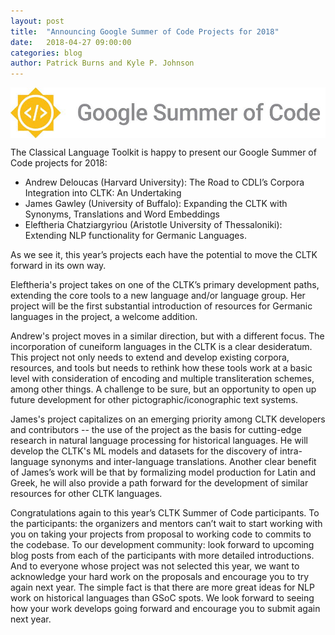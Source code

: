 ```yaml
---
layout: post
title:  "Announcing Google Summer of Code Projects for 2018"
date:   2018-04-27 09:00:00
categories: blog
author: Patrick Burns and Kyle P. Johnson
---
```


<img src="/assets/GSoC2016Logo.jpg" alt="GSoC banner" align="center" />

The Classical Language Toolkit is happy to present our Google Summer of Code projects for 2018:

- Andrew Deloucas (Harvard University): The Road to CDLI’s Corpora Integration into CLTK: An Undertaking
- James Gawley (University of Buffalo): Expanding the CLTK with Synonyms, Translations and Word Embeddings
- Eleftheria Chatziargyriou (Aristotle University of Thessaloniki): Extending NLP functionality for Germanic Languages.

As we see it, this year’s projects each have the potential to move the CLTK forward in its own way.

Eleftheria's project takes on one of the CLTK’s primary development paths, extending the core tools to a new language and/or language group. Her project will be the first substantial introduction of resources for Germanic languages in the project, a welcome addition.

Andrew's project moves in a similar direction, but with a different focus. The incorporation of cuneiform languages in the CLTK is a clear desideratum. This project not only needs to extend and develop existing corpora, resources, and tools but needs to rethink how these tools work at a basic level with consideration of encoding and multiple transliteration schemes, among other things. A challenge to be sure, but an opportunity to open up future development for other pictographic/iconographic text systems.

James's project capitalizes on an emerging priority among CLTK developers and contributors -- the use of the project as the basis for cutting-edge research in natural language processing for historical languages. He will develop the CLTK's ML models and datasets for the discovery of intra-language synonyms and inter-language translations. Another clear benefit of James’s work will be that by formalizing model production for Latin and Greek, he will also provide a path forward for the development of similar resources for other CLTK languages.

Congratulations again to this year’s CLTK Summer of Code participants. To the participants: the organizers and mentors can’t wait to start working with you on taking your projects from proposal to working code to commits to the codebase. To our development community: look forward to upcoming blog posts from each of the participants with more detailed introductions. And to everyone whose project was not selected this year, we want to acknowledge your hard work on the proposals and encourage you to try again next year. The simple fact is that there are more great ideas for NLP work on historical languages than GSoC spots. We look forward to seeing how your work develops going forward and encourage you to submit again next year.
